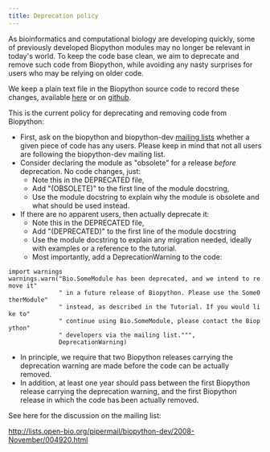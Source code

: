 ```yaml
---
title: Deprecation policy
---
```


As bioinformatics and computational biology are developing quickly, some
of previously developed Biopython modules may no longer be relevant in
today's world. To keep the code base clean, we aim to deprecate and
remove such code from Biopython, while avoiding any nasty surprises for
users who may be relying on older code.

We keep a plain text file in the Biopython source code to record these
changes, available
[here](http://biopython.open-bio.org/SRC/biopython/DEPRECATED) or on
[github](http://github.com/biopython/biopython/blob/master/DEPRECATED).

This is the current policy for deprecating and removing code from
Biopython:

-   First, ask on the biopython and biopython-dev [mailing
    lists](mailing_lists "wikilink") whether a given piece of code has
    any users. Please keep in mind that not all users are following the
    biopython-dev mailing list.
-   Consider declaring the module as "obsolete" for a release
    *before* deprecation. No code changes, just:
    -   Note this in the DEPRECATED file,
    -   Add "(OBSOLETE)" to the first line of the module docstring,
    -   Use the module docstring to explain why the module is obsolete
        and what should be used instead.
-   If there are no apparent users, then actually deprecate it:
    -   Note this in the DEPRECATED file,
    -   Add "(DEPRECATED)" to the first line of the module docstring
    -   Use the module docstring to explain any migration needed,
        ideally with examples or a reference to the tutorial.
    -   Most importantly, add a DeprecationWarning to the code:

`import warnings`  
`warnings.warn("Bio.SomeModule has been deprecated, and we intend to remove it"`  
`              " in a future release of Biopython. Please use the SomeOtherModule"`  
`              " instead, as described in the Tutorial. If you would like to"`  
`              " continue using Bio.SomeModule, please contact the Biopython"`  
`              " developers via the mailing list.""",`  
`              DeprecationWarning)`

-   In principle, we require that two Biopython releases carrying the
    deprecation warning are made before the code can be
    actually removed.
-   In addition, at least one year should pass between the first
    Biopython release carrying the deprecation warning, and the first
    Biopython release in which the code has been actually removed.

See here for the discussion on the mailing list:

<http://lists.open-bio.org/pipermail/biopython-dev/2008-November/004920.html>
